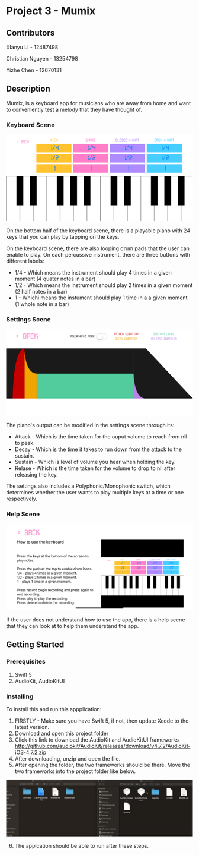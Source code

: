 #  Project 3 - Mumix

## Contributors 

XIanyu Li - 12487498

Christian Nguyen - 13254798

Yizhe Chen - 12670131

## Description 

Mumix, is a keyboard app for musicians who are away from home and want to conveniently test a melody that they have thought of. 

### Keyboard Scene

<kbd>
    <img src="readMeImages/piano screen.png"/>
</kbd>


On the bottom half of the keyboard scene, there is a playable piano with 24 keys that you can play by tapping on the keys.

On the keyboard scene, there are also looping drum pads that the user can enable to play. On each percussive instrument, there are three buttons with different labels:

- 1/4 - Which means the instrument should play 4 times in a given moment (4 quater notes in a bar)
- 1/2 - Which means the instrument should play 2 times in a given moment (2 half notes in a bar)
- 1 - Whichi means the instument should play 1 time in a a given moment (1 whole note in a bar)

### Settings Scene

<kbd>
    <img src="readMeImages/setting screen.png"/>
</kbd>


The piano's output can be modified in the settings scene through its:

- Attack - Which is the time taken for the ouput volume to reach from nil to peak.  
- Decay - Which is the time it takes to run down from the attack to the sustain.
- Sustain - Which is level of volume you hear when holding the key.
- Relase - Which is the time taken for the volume to drop to nil after releasing the key.

The settings also includes a Polyphonic/Monophonic switch, which determines whether the user wants to play multiple keys at a time or one respectively.

### Help Scene

<kbd>
    <img src="readMeImages/help screen.png"/>
</kbd>


If the user does not understand how to use the app, there is a help scene that they can look at to help them understand the app.

## Getting Started

### Prerequisites

1. Swift 5
2. AudioKit, AudioKitUI

### Installing

To install this and run this appplication:

1. FIRSTLY - Make sure you have Swift 5, if not, then update Xcode to the latest version.
2. Download and open this project folder
3. Click this link to download the AudioKit and AudioKitUI frameworks http://github.com/audiokit/AudioKit/releases/download/v4.7.2/AudioKit-iOS-4.7.2.zip
4. After downloading, unzip and open the file.
5. After opening the folder, the two frameworks should be there. Move the two frameworks into the project folder like below.

<kbd>
    <img src="readMeImages/install frame work.gif"/>
</kbd>

6. The applcation should be able to run after these steps.
